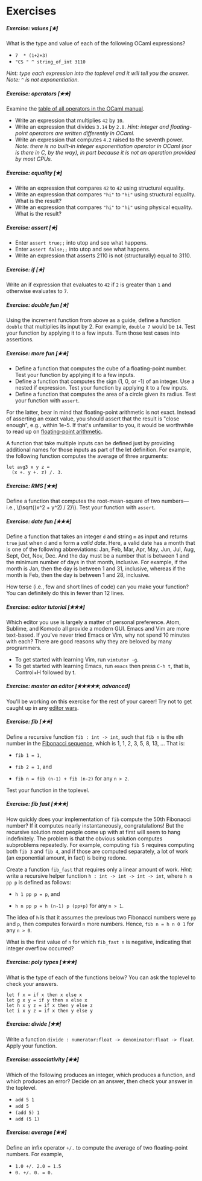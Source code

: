 # Exercises

##### Exercise: values [&#10029;]

What is the type and value of each of the following OCaml expressions?

* `7  * (1+2+3)`
* `"CS " ^ string_of_int 3110`

*Hint:  type each expression into the toplevel and it will tell you the answer.
Note:  `^` is not exponentiation.*



##### Exercise: operators [&#10029;&#10029;]

Examine the [table of all operators in the OCaml manual][ops].

* Write an expression that multiplies `42` by `10`.
* Write an expression that divides `3.14` by `2.0`.  *Hint: integer and floating-point
  operators are written differently in OCaml.*
* Write an expression that computes `4.2` raised to the seventh power.  *Note:
  there is no built-in integer exponentiation operator in OCaml
  (nor is there in C, by the way), in part because it is not an
  operation provided by most CPUs.*



[ops]: http://caml.inria.fr/pub/docs/manual-ocaml/expr.html#sec139

##### Exercise: equality [&#10029;]

* Write an expression that compares `42` to `42` using structural equality.
* Write an expression that compares `"hi"` to `"hi"` using structural equality.  What is
  the result?
* Write an expression that compares `"hi"` to `"hi"` using physical equality.  What is
  the result?



##### Exercise: assert [&#10029;]

* Enter `assert true;;` into utop and see what happens.
* Enter `assert false;;` into utop and see what happens.
* Write an expression that asserts 2110 is not (structurally) equal to 3110.



##### Exercise: if [&#10029;]

Write an if expression that evaluates to `42` if `2` is greater than `1` and otherwise
evaluates to `7`.



##### Exercise: double fun [&#10029;]

Using the increment function from above as a guide, define a function
`double` that multiplies its input by 2.  For example, `double 7` would be `14`.
Test your function by applying it to a few inputs.  Turn those test
cases into assertions.



##### Exercise: more fun [&#10029;&#10029;]

* Define a function that computes the cube of a floating-point number.
  Test your function by applying it to a few inputs.
* Define a function that computes the sign (1, 0, or -1) of an integer.
  Use a nested if expression. Test your function by applying it to a few inputs.
* Define a function that computes the area of a circle given its radius.
  Test your function with `assert`.
  
For the latter, bear in mind that floating-point arithmetic is not exact.
Instead of asserting an exact value, you should assert that the result
is "close enough", e.g., within 1e-5.  If that's unfamiliar to you,
it would be worthwhile to read up on [floating-point arithmetic][fparith].

[fparith]: https://floating-point-gui.de/



A function that take multiple inputs can be defined just by providing
additional names for those inputs as part of the let definition.  For
example, the following function computes the average of three arguments:

```
let avg3 x y z =
  (x +. y +. z) /. 3.
```

##### Exercise: RMS [&#10029;&#10029;]

Define a function that computes the root-mean-square of two numbers&mdash;i.e., 
\\(\\sqrt{(x^2 + y^2) / 2}\\).  Test your function with `assert`.



##### Exercise: date fun [&#10029;&#10029;&#10029;]

Define a function that takes an integer `d` and string `m` as input and returns
`true` just when `d` and `m` form a *valid date*.  Here, a valid date has a
month that is one of the following abbreviations: Jan, Feb, Mar, Apr, May, Jun,
Jul, Aug, Sept, Oct, Nov, Dec.  And the day must be a number that is between 1
and the minimum number of days in that month, inclusive.  For example, if the
month is Jan, then the day is between 1 and 31, inclusive, whereas if the month
is Feb, then the day is between 1 and 28, inclusive.

How terse (i.e., few and short lines of code) can you make your function?
You can definitely do this in fewer than 12 lines.



##### Exercise: editor tutorial [&#10029;&#10029;&#10029;]

Which editor you use is largely a matter of personal preference.  Atom, Sublime,
and Komodo all provide a modern GUI.  Emacs and Vim are more text-based.
If you've never tried Emacs or Vim, why not spend 10 minutes with each?
There are good reasons why they are beloved by many programmers.

* To get started with learning Vim, run `vimtutor -g`.
* To get started with learning Emacs, run `emacs` then press `C-h t`, that is,
  Control+H followed by t.



##### Exercise: master an editor [&#10029;&#10029;&#10029;&#10029;&#10029;, advanced]

You'll be working on this exercise for the rest of your career!
Try not to get caught up in any [editor wars][xkcd].

[xkcd]: https://xkcd.com/378/



##### Exercise: fib [&#10029;&#10029;]

Define a recursive function `fib : int -> int`, such
that `fib n` is the `n`th number in the [Fibonacci sequence][fib], which
is 1, 1, 2, 3, 5, 8, 13, ...  That is:

  - `fib 1 = 1`,
  
  - `fib 2 = 1`, and
  
  - `fib n = fib (n-1) + fib (n-2)` for any `n > 2`.
  
Test your function in the toplevel.  

[fib]: https://en.wikipedia.org/wiki/Fibonacci_number



##### Exercise: fib fast [&#10029;&#10029;&#10029;]

How quickly does your implementation of `fib` compute the 50th Fibonacci number?
If it computes nearly instantaneously, congratulations!  But the recursive solution 
most people come up with at first will seem to hang indefinitely.  The
problem is that the obvious solution computes subproblems repeatedly.  For
example, computing `fib 5` requires computing both `fib 3` and `fib 4`,
and if those are computed separately, a lot of work (an exponential amount, in fact)
is being redone.

Create a function `fib_fast` that requires only a linear amount of
work.  *Hint:* write a recursive helper function `h : int -> int -> int -> int`, 
where `h n pp p` is defined as follows:

- `h 1 pp p = p`, and

- `h n pp p = h (n-1) p (pp+p)` for any `n > 1`.

The idea of `h` is that it assumes the previous two Fibonacci numbers were `pp`
and `p`, then computes forward `n` more numbers.  Hence, `fib n = h n 0 1` for
any `n > 0`.

What is the first value of `n` for which `fib_fast n` is negative, indicating
that integer overflow occurred?



##### Exercise: poly types [&#10029;&#10029;&#10029;]

What is the type of each of the functions below?  You can ask the toplevel to check
your answers.

    let f x = if x then x else x
    let g x y = if y then x else x
    let h x y z = if x then y else z
    let i x y z = if x then y else y



##### Exercise: divide [&#10029;&#10029;]

Write a function `divide : numerator:float -> denominator:float
-> float`.  Apply your function.



##### Exercise: associativity [&#10029;&#10029;]

Which of the following produces an integer, which produces a function, and which
produces an error?  Decide on an answer, then check your answer in the toplevel.

* `add 5 1`
* `add 5`
* `(add 5) 1`
* `add (5 1)`



##### Exercise: average [&#10029;&#10029;]

Define an infix operator `+/.` to compute the average of two
floating-point numbers.  For example,

* `1.0 +/. 2.0 = 1.5`
* `0. +/. 0. = 0.`

